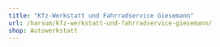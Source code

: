 ```yaml
---
title: "Kfz-Werkstatt und Fahrradservice Giesemann"
url: /harsum/kfz-werkstatt-und-fahrradservice-giesemann/
shop: Autowerkstatt
---
```

